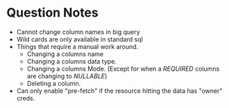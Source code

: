 # Question Notes
* Cannot change column names in big query
* Wild cards are only available in standard sql
* Things that require a manual work around.
    * Changing a columns name
    * Changing a columns data type.
    * Changing a columns Mode. (Except for when a *REQUIRED* columns are changing to *NULLABLE*)
    * Deleting a column.
* Can only enable "pre-fetch" if the resource hitting the data has "owner" creds.